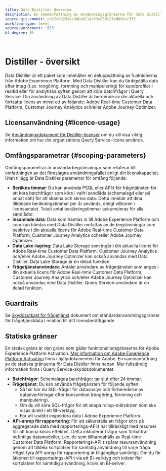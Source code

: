 ```yaml
---
title: Data Distiller Overview
description: En sammanfattning av användningsgränserna för Data Distiller för Query Service-data i relation till ditt licensieringsberättigande.
source-git-commit: cde7c99291ec34be811ecf3c85d12fad09bcc373
workflow-type: tm+mt
source-wordcount: '553'
ht-degree: 0%

---
```


# Distiller - översikt

Data Distiller är ett paket som innehåller en deluppsättning av funktionerna från Adobe Experience Platform. Med Data Distiller kan du färdigställa data efter intag (t.ex. rengöring, formning och manipulering) för kundprofiler i realtid eller för analytiska syften genom att köra batchfrågor i Query Service. Din användning av Data Distiller är beroende av din aktuella och fortsatta licens av minst ett av följande: Adobe Real-time Customer Data Platform, Customer Journey Analytics och/eller Adobe Journey Optimizer.

## Licensanvändning {#licence-usage}

Se [Användningsdokument för Distiller-licenser](./licence-usage.md) om du vill visa viktig information om hur din organisations Query Service-licens används.

## Omfångsparametrar {#scoping-parameters}

Omfångsparametrar är användarbegränsningar som relaterar till omfattningen av det föreslagna användningsfallet enligt din licenskapacitet. Utan tillägg är Data Distiller parametrar för omfång följande:

* **Beräkna timmar**: Du kan använda PSQL eller API:t för frågetjänsten för att köra batchfrågor som körs i valfri sandlåda (schemalagd eller på annat sätt) för att skanna och skriva data. Detta innebär att dina tilldelade beräkningstimmar per år används, enligt villkoren i licensavtalet. Totalt antal beräkningstimmar ackumuleras för alla sandlådor.
* **Insamlade data**: Data som hämtas in till Adobe Experience Platform och som kan hämtas med Data Distiller omfattas av de begränsningar som beskrivs i din aktuella licens för Adobe Real-time Customer Data Platform, Customer Journey Analytics och/eller Adobe Journey Optimizer.
* **Data Lake-lagring**: Data Lake Storage som ingår i din aktuella licens för Adobe Real-time Customer Data Platform, Customer Journey Analytics och/eller Adobe Journey Optimizer kan också användas med Data Distiller. Data Lake Storage är en delad funktion.
* **Frågetjänstanvändare**: Antalet användare av frågetjänsten som anges i din aktuella licens för Adobe Real-time Customer Data Platform, Customer Journey Analytics och/eller Adobe Journey Optimizer kan också användas med Data Distiller. Query Service-användare är en delad funktion.

## Guardrails

Se [Skyddsutkast för frågetjänst](../guardrails.md) dokument om standardanvändningsgränser för frågetjänstdata i relation till ditt licensberättigande.

## Statiska gränser

En statisk gräns är den gräns som gäller funktionalitetsgränserna för Adobe Experience Platform Activation. [Mer information om Adobe Experience Platform Activation](https://helpx.adobe.com/ca/legal/product-descriptions/adobe-experience-platform0.html) finns i hjälpdokumenten för Adobe. En sammanfattning av de statiska gränserna för Data Distiller finns nedan. Mer fullständig information finns i Query Service-skyddsdokumentet.

* **Batchfrågor**: Schemalagda batchfrågor tar slut efter 24 timmar.
* **Frågetjänst**: Du kan använda frågetjänsten för följande syften:
   * Så här kör du SQL-frågor för dataanalys och förberedelse av dataöverföringar efter konsumtion (rengöring, formning och manipulering).
   * Om du vill köra SQL-frågor för att skapa rollup-mätvärden som ska visas direkt i ett BI-verktyg.
   * För att snabbt inspektera data i Adobe Experience Platform.
* **API-anrop för rapportering**: För att säkerställa att frågor körs på aggregerade data med rapporterings-API:t har tillräckligt med resurser för att kunna köras effektivt. Detta inkluderar frågor som förbättrar befintliga datamodeller, t.ex. de som tillhandahålls av Real-time Customer Data Platform. Rapporterings-API:t spårar resursanvändning genom att tilldela kortplatser för samtidig användning till varje fråga. Högst fyra API-anrop för rapportering är tillgängliga samtidigt. Om du får åtkomst till rapporterings-API:t via ett BI-verktyg och kräver fler kortplatser för samtidig användning, krävs en BI-server.


